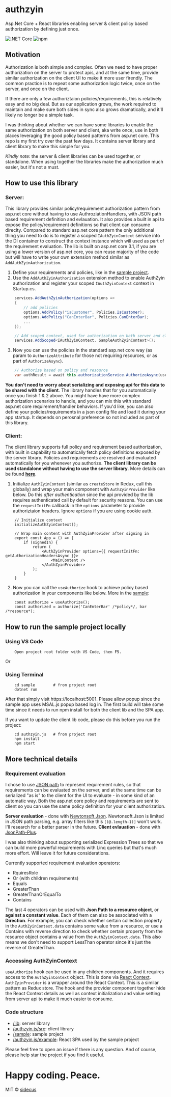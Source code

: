 # authzyin
Asp.Net Core + React libraries enabling server & client policy based authorization by defining just once.

![.NET Core](https://github.com/sidecus/authzyin/workflows/.NET%20Core/badge.svg)
![npm](https://github.com/sidecus/authzyin/workflows/npm/badge.svg)

## Motivation
Authorization is both simple and complex. Often we need to have proper authorization on the server to protect apis, and at the same time, provide similar authorization on the client UI to make it more user firendly. The common practice is to repeat some authorization logic twice, once on the server, and once on the client.

If there are only a few authoriztaion policies/requirements, this is relatively easy and no big deal. But as our application grows, the work required to maintain and make sure both sides in sync also grows dramatically, and it'll likely no longer be a simple task.

I was thinking about whether we can have some libraries to enable the same authorization on both server and client, aka write once, use in both places leveraging the good policy based patterns from asp.net core. This repo is my first try over the past few days. It contains server library and client library to make this simple for you.

*Kindly note*: the server & client libraries can be used together, or standalone. When using together the libraries make the authorization much easier, but it's not a must.

## How to use this library
### Server:
This library provides similar policy/requirement authorization pattern from asp.net core without having to use AuthroziationHandlers, with JSON path based requirement definition and evlauation. It also provides a built in api to expose the policy/requirement definitions so that client can consume direclty. Compared to standard asp.net core pattern the only additional thing you need to do is to register a scoped ```IAuthZyinContext``` service into the DI container to construct the context instance which will used as part of the requirement evaluation. The lib is built on asp.net core 3.1, if you are using a lower version of asp.net core, you can reuse majority of the code but will have to write your own extension method similar as ```AddAuthZyinAuthorization```.
1. Define your requirements and policies, like in the [sample project](https://github.com/sidecus/authzyin/blob/master/sample/AuthN/Requirements.cs).
2. Use the ```AddAuthZyinAuthorization``` extension method to enable AuthZyin authorization and register your scoped ```IAuthZyinContext``` context in Startup.cs.
```C#
    services.AddAuthZyinAuthorization(options =>
    {
        // add policies
        options.AddPolicy("isCustomer", Policies.IsCustomer);
        options.AddPolicy("CanEnterBar", Policies.CanEnterBar);
        ...
    });

    // Add scoped context, used for authorization on both server and client
    services.AddScoped<IAuthZyinContext, SampleAuthZyinContext>();
```
3. Now you can use the policies in the standard asp.net core way (as param to ```AuthorizeAttribute``` for those not requiring resources, or as part of ```AuthorizeAsync```).
```C#
    // Authorize based on policy and resource
    var authResult = await this.authorizationService.AuthorizeAsync(user, bar, "CanEnterBar");
```
**You don't need to worry about serializing and exposing api for this data to be shared with the client**. The library handles that for you automatically once you finish 1 & 2 above. You might have have more complex authorization scenarios to handle, and you can mix this with standard asp.net core requirement/handler behaviors. If you'd like, you can also define your policies/requirements in a json config file and load it during your app startup. It depends on perosnal preference so not included as part of this library.

### Client:
The client library supports full policy and requirement based authorization, with built in capability to automatically fetch policy definitions exposed by the server library. Policies and requirements are resolved and evaluated automatically for you whenever you authorize. **The client library can be used standalone without having to use the server library**. More details can be found **[here](https://github.com/sidecus/authzyin/tree/master/authzyin.js)**.
1. Initialize ```AuthZyinContext``` (similar as ```createStore``` in Redux, call this globally) and wrap your main component with ```AuthZyinProvider``` like below. Do this *after authentication* since the api provided by the lib requires authenticated call by default for security reasons. You can use the ```requestInitFn``` callback in the ```options``` parameter to provide authoriztaion headers. Ignore ```options``` if you are using cookie auth.
```TSX
    // Initialize context
    initializeAuthZyinContext();

    // Wrap main content with AuthZyinProvider after signing in
    export const App = () => {
        if (signedIn) {
            return (
                <AuthZyinProvider options={{ requestInitFn: getAuthorizationHeadersAsync }}>
                    <MainContent />
                </AuthZyinProvider>
            );
        }
    }
```
2. Now you can call the ```useAuthorize``` hook to achieve policy based authorization in your components like below. More in the [sample](https://github.com/sidecus/authzyin/blob/master/authzyin.js/example/src/components/PlaceComponent.tsx):
```TSX
    const authorize = useAuthorize();
    const authorized = authorize('CanEnterBar' /*policy*/, bar /*resource*);
```

## How to run the sample project locally
### Using VS Code
```
    Open project root folder with VS Code, then F5.
```
Or
### Using Terminal
```Shell
    cd sample        # from project root
    dotnet run
```
After that simply visit https://localhost:5001. Please allow popup since the sample app uses MSAL.js popup based log in. The first build will take some time since it needs to run npm install for both the client lib and the SPA app. 

If you want to update the client lib code, please do this before you run the project:
```Shell
    cd authzyin.js   # from project root
    npm install
    npm start
```

## More technical details
### Requirement evaluation
I chose to use [JSON path](https://goessner.net/articles/JsonPath/) to represent requirement rules, so that requirements can be evaluated on the server, and at the same time can be serialized "as is" to the client for the UI to evaluate - in some kind of an automatic way. Both the asp.net core policy and requirements are sent to client so you can use the same policy definition for your client authorization.

**Server evaluation** - done with [Newtonsoft.Json](https://www.newtonsoft.com/json). Newtonsoft.Json is limited in JSON path parsing, e.g. array filters like this ```[(@.length-1)]``` won't work. I'll research for a better parser in the future.
**Client evlauation** - done with [JsonPath-Plus](https://www.npmjs.com/package/jsonpath-plus).

I was also thinking about supporting serialized Expression Trees so that we can build more powerful requirements with Linq queries but that's much more effort. Will leave it for future considerations.

Currently supported requirement evaluation operators:
- RquiresRole
- Or (with children requirements)
- Equals
- GreaterThan
- GreaterThanOrEqualTo
- Contains

The last 4 operators can be used with **Json Path to a resource object**, or **against a constant value**. Each of them can also be associated with a **Direction**. For example, you can check whether certain collection property in the ```AuthZyinContext.data``` contains some value from a resource, or use a Contains with reverse direction to check whether certain property from the resource object contains a value from the ```AuthZyinContext.data```. This also means we don't need to support LessThan operator since it's just the reverse of GreaterThan.
### Accessing AuthZyinContext
```useAuthorize``` hook can be used in any children components. And it requires access to the ```AuthZyinContext``` object. This is done via [React Context](https://reactjs.org/docs/context.html). ```AuthZyinProvider``` is a wrapper around the React Context. This is a similar pattern as Redux store. The hook and the provider component together hide the React Context details as well as context initialization and value setting from server api to make it much easier to consume.
### Code structure
- [/lib](https://github.com/sidecus/authzyin/tree/master/lib): server library
- [/authzyin.js/src](https://github.com/sidecus/authzyin/tree/master/authzyin.js/src): client library
- [/sample](https://github.com/sidecus/authzyin/tree/master/sample): sample project
- [/authzyin.js/example](https://github.com/sidecus/authzyin/tree/master/authzyin.js/example): React SPA used by the sample project

Please feel free to open an issue if there is any question. And of course, please help star the project if you find it useful.


# Happy coding. Peace.
MIT © [sidecus](https://github.com/sidecus)

